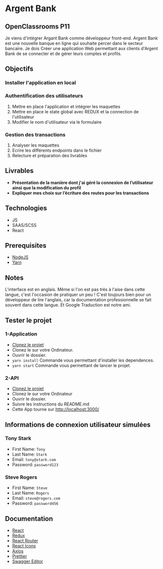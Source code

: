 # Argent Bank

## OpenClassrooms P11

Je viens d'intégrer Argant Bank comme développeur front-end. Argent Bank est une nouvelle banque en ligne qui souhaite percer dans le secteur bancaire. Je dois Créer une application Web permettant aux clients d'Argent Bank de se connecter et de gérer leurs comptes et profils.

## Objectifs

### Installer l'application en local

### Authentification des utilisateurs

1. Mettre en place l'application et intégrer les maquettes
2. Mettre en place le state global avec REDUX et la connection de l'utilisateur
3. Modifier le nom d'utilisateur via le formulaire

### Gestion des transactions

1. Analyser les maquettes
2. Ecrire les différents endpoints dans le fichier
3. Relecture et préparation des livrables

## Livrables

- **Présentation de la manière dont j'ai géré la connexion de l’utilisateur ainsi que la modification du profil**
- **Expliquer mes choix sur l’écriture des routes pour les transactions**

## Technologies

- JS
- SAAS/SCSS
- React

## Prerequisites

- [NodeJS](https://nodejs.org/en/)
- [Yarn](https://yarnpkg.com/)

## Notes

L'interface est en anglais. Même si l'on est pas très à l'aise dans cette langue, c'est l'occasion de pratiquer un peu ! C'est toujours bien pour un développeur de lire l'anglais, car la documentation professionnelle se fait souvent dans cette langue. Et Google Traduction est notre ami.

## Tester le projet

### 1-Application

- [Clonez le projet](https://github.com/Weeskin/P11_ArgentBank-website)
- Clonez le sur votre Ordinateur.
- Ouvrir le dossier.
- `yarn install` Commande vous permettant d'installer les dependences.
- `yarn start` Commande vous permettant de lancer le projet.

### 2-API

- [Clonez le projet](https://github.com/OpenClassrooms-Student-Center/Project-10-Bank-API)
- Clonez le sur votre Ordinateur
- Ouvrir le dossier.
- Suivre les instructions du README.md
- Cette App tourne sur [http://localhost:3000/](http://localhost:3000/)

## Informations de connexion utilisateur simulées

### Tony Stark

- First Name: `Tony`
- Last Name: `Stark`
- Email: `tony@stark.com`
- Password: `password123`

### Steve Rogers

- First Name: `Steve`
- Last Name: `Rogers`
- Email: `steve@rogers.com`
- Password: `password456`

## Documentation

- [React](https://fr.reactjs.org/)
- [Redux](https://redux.js.org/)
- [React Router](https://v5.reactrouter.com/web/guides/quick-start)
- [React Icons](https://react-icons.github.io/react-icons/)
- [Axios](https://axios-http.com/docs/intro)
- [Prettier](https://prettier.io/docs/en/install.html)
- [Swagger Editor](https://swagger.io/tools/swagger-editor/)
